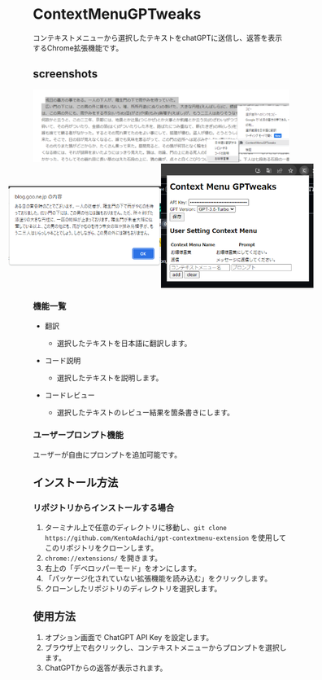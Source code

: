 # ContextMenuGPTweaks

コンテキストメニューから選択したテキストをchatGPTに送信し、返答を表示するChrome拡張機能です。

## screenshots
<div style="text-align: center;">
  <img src="img/image.png" alt="Alt text" width="600"/>
</div>
<div style="display: flex;align-items: center;justify-content: center;">
    <img src="img/image-1.png" alt="Alt text" width="300"/>
    <img src="img/image-2.png" alt="Alt text" width="300"/>
</div>

### 機能一覧
- 翻訳
  - 選択したテキストを日本語に翻訳します。

- コード説明
  - 選択したテキストを説明します。

- コードレビュー
  - 選択したテキストのレビュー結果を箇条書きにします。

### ユーザープロンプト機能
ユーザーが自由にプロンプトを追加可能です。

## インストール方法
### リポジトリからインストールする場合

1. ターミナル上で任意のディレクトリに移動し、`git clone https://github.com/KentoAdachi/gpt-contextmenu-extension` を使用してこのリポジトリをクローンします。
1. `chrome://extensions/` を開きます。
1. 右上の「デベロッパーモード」をオンにします。
1. 「パッケージ化されていない拡張機能を読み込む」をクリックします。
1. クローンしたリポジトリのディレクトリを選択します。

## 使用方法

1. オプション画面で ChatGPT API Key を設定します。
1. ブラウザ上で右クリックし、コンテキストメニューからプロンプトを選択します。
2. ChatGPTからの返答が表示されます。
